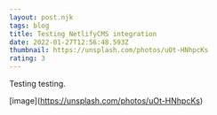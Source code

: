 ```yaml
---
layout: post.njk
tags: blog
title: Testing NetlifyCMS integration
date: 2022-01-27T12:56:48.593Z
thumbnail: https://unsplash.com/photos/uOt-HNhpcKs
rating: 3
---
```

Testing testing.

\[image](https://unsplash.com/photos/uOt-HNhpcKs)